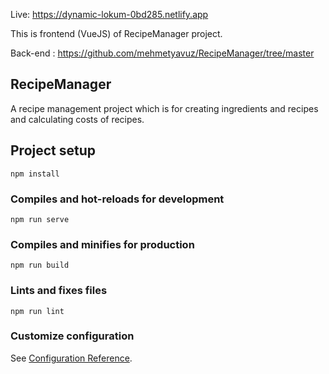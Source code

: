 Live: https://dynamic-lokum-0bd285.netlify.app

This is frontend (VueJS) of RecipeManager project.

Back-end : https://github.com/mehmetyavuz/RecipeManager/tree/master

## RecipeManager
 A recipe management project which is for creating ingredients and recipes and calculating costs of recipes.


## Project setup
```
npm install
```

### Compiles and hot-reloads for development
```
npm run serve
```

### Compiles and minifies for production
```
npm run build
```

### Lints and fixes files
```
npm run lint
```

### Customize configuration
See [Configuration Reference](https://cli.vuejs.org/config/).
